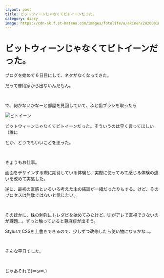 ```yaml
---
layout: post
title: ビットウィーンじゃなくてビトイーンだった。
category: diary
image: https://cdn-ak.f.st-hatena.com/images/fotolife/a/akinen/20200818/20200818122645.jpg
---
```


# ビットウィーンじゃなくてビトイーンだった。

ブログを始めて６日目にして、ネタがなくなってきた。

だって普段家から出ないんだもん。

 

で、何かないかなーと部屋を見回していて、ふと歯ブラシを取ったら

<img src="https://cdn-ak.f.st-hatena.com/images/fotolife/a/akinen/20200818/20200818122645.jpg" alt="ビトイーン">

ビットウィーンじゃなくてビトイーンだった。そういうのは早く言ってほしい（誰に

とか、どうでもいいことを思った。

 

きょうもお仕事。

画面をデザインする際に期待している体験と、実際に使ってみて感じる体験の違いを改めて実感した。

逆に、最初の直感といろいろ考えた末の結論が一緒だったりもする。けど、そのプロセスは無駄ではないと信じたい。

 

そのほかに、株の勉強にトレダビを始めてみたけど、UIがアレで直視できないのが課題…。ずっと触っていると蕁麻疹が出そう。

StylusでCSSを上書きできるので、少しずつ改修したら使い物になるかな…。

 

そんな平日でした。

 

じゃあそれで(＝ω＝.)